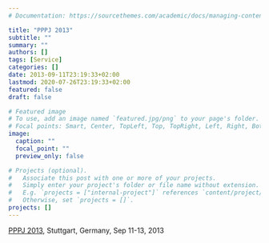 ```yaml
---
# Documentation: https://sourcethemes.com/academic/docs/managing-content/

title: "PPPJ 2013"
subtitle: ""
summary: ""
authors: []
tags: [Service]
categories: []
date: 2013-09-11T23:19:33+02:00
lastmod: 2020-07-26T23:19:33+02:00
featured: false
draft: false

# Featured image
# To use, add an image named `featured.jpg/png` to your page's folder.
# Focal points: Smart, Center, TopLeft, Top, TopRight, Left, Right, BottomLeft, Bottom, BottomRight.
image:
  caption: ""
  focal_point: ""
  preview_only: false

# Projects (optional).
#   Associate this post with one or more of your projects.
#   Simply enter your project's folder or file name without extension.
#   E.g. `projects = ["internal-project"]` references `content/project/deep-learning/index.md`.
#   Otherwise, set `projects = []`.
projects: []
---
```

[PPPJ 2013](http://pppj2013.dhbw.de/), Stuttgart, Germany, Sep 11-13, 2013
